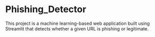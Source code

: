 # Phishing_Detector
This project is a machine learning-based web application built using Streamlit that detects whether a given URL is phishing or legitimate. 
